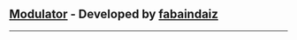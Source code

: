 ## [Modulator](https://github.com/fabaindaiz/Modulator) - Developed by [fabaindaiz](https://github.com/fabaindaiz)

___

<p>

</p>